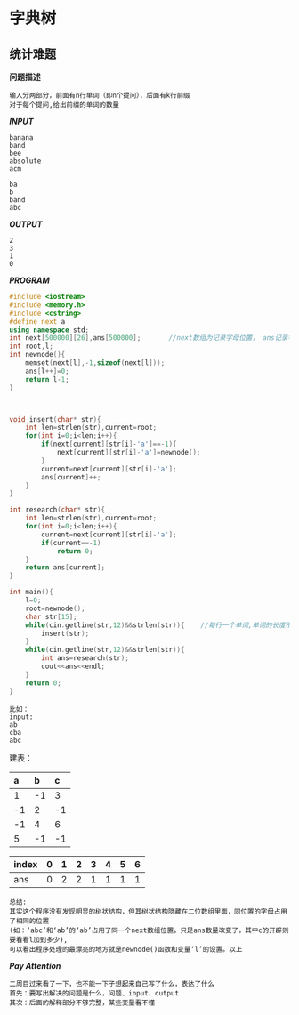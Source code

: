 # 字典树
## 统计难题

**问题描述**
```
输入分两部分，前面有n行单词（即n个提问），后面有k行前缀
对于每个提问,给出前缀的单词的数量
```
***INPUT***
```
banana
band
bee
absolute
acm

ba
b
band
abc
```
***OUTPUT***
```
2
3
1
0
```
***PROGRAM***
```C++
#include <iostream>
#include <memory.h>
#include <cstring>
#define next a
using namespace std;
int next[500000][26],ans[500000]; 		//next数组为记录字母位置， ans记录字母个数
int root,l;
int newnode(){
	memset(next[l],-1,sizeof(next[l]));
	ans[l++]=0;
	return l-1;
}



void insert(char* str){
	int len=strlen(str),current=root;
	for(int i=0;i<len;i++){
		if(next[current][str[i]-'a']==-1){
			next[current][str[i]-'a']=newnode();		
		}
		current=next[current][str[i]-'a'];
		ans[current]++;
	}
}

int research(char* str){
	int len=strlen(str),current=root;
	for(int i=0;i<len;i++){
		current=next[current][str[i]-'a'];
		if(current==-1)
			return 0;
	}
	return ans[current];
}

int main(){
	l=0;
	root=newnode();
	char str[15];
	while(cin.getline(str,12)&&strlen(str)){	//每行一个单词,单词的长度不超过10
		insert(str);
	}
	while(cin.getline(str,12)&&strlen(str)){
		int ans=research(str);
		cout<<ans<<endl;
	}
	return 0;
}
```
```
比如：
input:
ab
cba
abc 
```
建表：

a|b|c
:----|:----|:----
1|-1|3
-1|2|-1
-1|4|6
5|-1|-1


index|0|1|2|3|4|5|6
:-|:-|:-|:-|:-|:-|:-|:-
ans|0|2|2|1|1|1|1

```
总结:
其实这个程序没有发现明显的树状结构，但其树状结构隐藏在二位数组里面，同位置的字母占用了相同的位置
(如：‘abc’和‘ab’的‘ab’占用了同一个next数组位置，只是ans数量改变了，其中c的开辟则要看看l加到多少),
可以看出程序处理的最漂亮的地方就是newnode()函数和变量‘l’的设置。以上
```
***Pay Attention***
```
二周目过来看了一下，也不能一下子想起来自己写了什么，表达了什么
首先：要写出解决的问题是什么，问题、input、output
其次：后面的解释部分不够完整，某些变量看不懂
```


